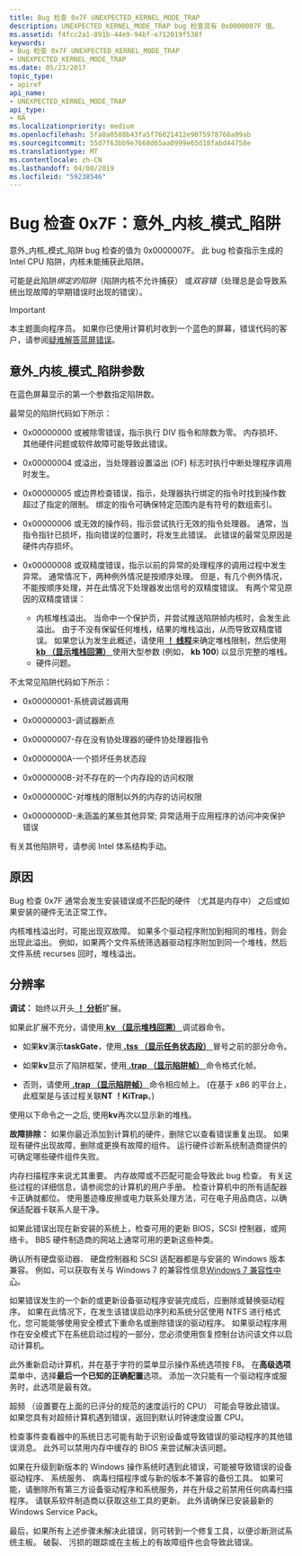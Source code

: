 ```yaml
---
title: Bug 检查 0x7F UNEXPECTED_KERNEL_MODE_TRAP
description: UNEXPECTED_KERNEL_MODE_TRAP bug 检查具有 0x0000007F 值。
ms.assetid: f4fcc2a1-891b-44e9-94bf-e712019f538f
keywords:
- Bug 检查 0x7F UNEXPECTED_KERNEL_MODE_TRAP
- UNEXPECTED_KERNEL_MODE_TRAP
ms.date: 05/23/2017
topic_type:
- apiref
api_name:
- UNEXPECTED_KERNEL_MODE_TRAP
api_type:
- NA
ms.localizationpriority: medium
ms.openlocfilehash: 5fa0a0588b43fa5f76021412e9075978768a99ab
ms.sourcegitcommit: 55d7f63bb9e7668d65aa0999e65d18fabd44758e
ms.translationtype: MT
ms.contentlocale: zh-CN
ms.lasthandoff: 04/08/2019
ms.locfileid: "59238546"
---
```

# <a name="bug-check-0x7f-unexpectedkernelmodetrap"></a>Bug 检查 0x7F：意外\_内核\_模式\_陷阱


意外\_内核\_模式\_陷阱 bug 检查的值为 0x0000007F。 此 bug 检查指示生成的 Intel CPU 陷阱，内核未能捕获此陷阱。

可能是此陷阱*绑定的陷阱*（陷阱内核不允许捕获） 或*双容错*（处理总是会导致系统出现故障的早期错误时出现的错误）。

> [!IMPORTANT]
> 本主题面向程序员。 如果你已使用计算机时收到一个蓝色的屏幕，错误代码的客户，请参阅[疑难解答蓝屏错误](https://windows.microsoft.com/windows-10/troubleshoot-blue-screen-errors)。


## <a name="unexpectedkernelmodetrap-parameters"></a>意外\_内核\_模式\_陷阱参数


在蓝色屏幕显示的第一个参数指定陷阱数。

最常见的陷阱代码如下所示：

-   0x00000000 或被除零错误，指示执行 DIV 指令和除数为零。 内存损坏、 其他硬件问题或软件故障可能导致此错误。

-   0x00000004 或溢出，当处理器设置溢出 (OF) 标志时执行中断处理程序调用时发生。

-   0x00000005 或边界检查错误，指示，处理器执行绑定的指令时找到操作数超过了指定的限制。 绑定的指令可确保特定范围内是有符号的数组索引。

-   0x00000006 或无效的操作码，指示尝试执行无效的指令处理器。 通常，当指令指针已损坏，指向错误的位置时，将发生此错误。 此错误的最常见原因是硬件内存损坏。

-   0x00000008 或双精度错误，指示以前的异常的处理程序的调用过程中发生异常。 通常情况下，两种例外情况是按顺序处理。 但是，有几个例外情况，不能按顺序处理，并在此情况下处理器发出信号的双精度错误。 有两个常见原因的双精度错误：
    -   内核堆栈溢出。 当命中一个保护页，并尝试推送陷阱帧内核时，会发生此溢出。 由于不没有保留任何堆栈，结果的堆栈溢出，从而导致双精度错误。 如果您认为发生此概述，请使用[ **！ 线程**](-thread.md)来确定堆栈限制，然后使用[ **kb （显示堆栈回溯）** ](k--kb--kc--kd--kp--kp--kv--display-stack-backtrace-.md)使用大型参数 (例如， **kb 100**) 以显示完整的堆栈。
    -   硬件问题。

不太常见陷阱代码如下所示：

-   0x00000001-系统调试器调用

-   0x00000003-调试器断点

-   0x00000007-存在没有协处理器的硬件协处理器指令

-   0x0000000A-一个损坏任务状态段

-   0x0000000B-对不存在的一个内存段的访问权限

-   0x0000000C-对堆栈的限制以外的内存的访问权限

-   0x0000000D-未涵盖的某些其他异常; 异常适用于应用程序的访问冲突保护错误

有关其他陷阱号，请参阅 Intel 体系结构手动。

<a name="cause"></a>原因
-----

Bug 检查 0x7F 通常会发生安装错误或不匹配的硬件 （尤其是内存中） 之后或如果安装的硬件无法正常工作。

内核堆栈溢出时，可能出现双故障。 如果多个驱动程序附加到相同的堆栈，则会出现此溢出。 例如，如果两个文件系统筛选器驱动程序附加到同一个堆栈，然后文件系统 recurses 回时，堆栈溢出。

<a name="resolution"></a>分辨率
----------

**调试：** 始终以开头[ **！ 分析**](-analyze.md)扩展。

如果此扩展不充分，请使用[ **kv （显示堆栈回溯）** ](k--kb--kc--kd--kp--kp--kv--display-stack-backtrace-.md)调试器命令。

-   如果**kv**演示**taskGate**，使用[ **.tss （显示任务状态段）** ](-tss--display-task-state-segment-.md)冒号之前的部分命令。

-   如果**kv**显示了陷阱框架，使用[ **.trap （显示陷阱帧）** ](-trap--display-trap-frame-.md)命令格式化帧。

-   否则，请使用[ **.trap （显示陷阱帧）** ](-trap--display-trap-frame-.md)命令相应帧上。 (在基于 x86 的平台上，此框架是与该过程关联**NT ！KiTrap**。)

使用以下命令之一之后, 使用**kv**再次以显示新的堆栈。

**故障排除：** 如果你最近添加到计算机的硬件，删除它以查看错误重复出现。 如果现有硬件出现故障，删除或更换有故障的组件。 运行硬件诊断系统制造商提供的可确定哪些硬件组件失败。

内存扫描程序来说尤其重要。 内存故障或不匹配可能会导致此 bug 检查。 有关这些过程的详细信息，请参阅您的计算机的用户手册。 检查计算机中的所有适配器卡正确就都位。 使用墨迹橡皮擦或电力联系处理方法，可在电子用品商店，以确保适配器卡联系人是干净。

如果此错误出现在新安装的系统上，检查可用的更新 BIOS，SCSI 控制器，或网络卡。 BBS 硬件制造商的网站上通常可用的更新这些种类。

确认所有硬盘驱动器、 硬盘控制器和 SCSI 适配器都是与安装的 Windows 版本兼容。 例如，可以获取有关与 Windows 7 的兼容性信息[Windows 7 兼容性中心](https://go.microsoft.com/fwlink/p/?LinkID=246806)。

如果错误发生的一个新的或更新设备驱动程序安装完成后，应删除或替换驱动程序。 如果在此情况下，在发生该错误启动序列和系统分区使用 NTFS 进行格式化，您可能能够使用安全模式下重命名或删除错误的驱动程序。 如果驱动程序用作在安全模式下在系统启动过程的一部分，您必须使用恢复控制台访问该文件以启动计算机。

此外重新启动计算机，并在基于字符的菜单显示操作系统选项按 F8。 在**高级选项**菜单中，选择**最后一个已知的正确配置**选项。 添加一次只能有一个驱动程序或服务时，此选项是最有效。

超频 （设置要在上面的已评分的规范的速度运行的 CPU） 可能会导致此错误。 如果您具有对超频计算机遇到错误，返回到默认时钟速度设置 CPU。

检查事件查看器中的系统日志可能有助于识别设备或导致错误的驱动程序的其他错误消息。 此外可以禁用内存中缓存的 BIOS 来尝试解决该问题。

如果在升级到新版本的 Windows 操作系统时遇到此错误，可能被导致错误的设备驱动程序、 系统服务、 病毒扫描程序或与新的版本不兼容的备份工具。 如果可能，请删除所有第三方设备驱动程序和系统服务，并在升级之前禁用任何病毒扫描程序。 请联系软件制造商以获取这些工具的更新。 此外请确保已安装最新的 Windows Service Pack。

最后，如果所有上述步骤未解决此错误，则可转到一个修复工具，以便诊断测试系统主板。 破裂、 污损的跟踪或在主板上的有故障组件也会导致此错误。

 

 




